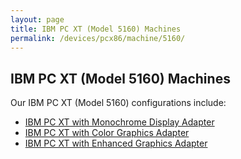 ```yaml
---
layout: page
title: IBM PC XT (Model 5160) Machines
permalink: /devices/pcx86/machine/5160/
---
```


IBM PC XT (Model 5160) Machines
-------------------------------

Our IBM PC XT (Model 5160) configurations include:

* [IBM PC XT with Monochrome Display Adapter](/devices/pcx86/machine/5160/mda/)
* [IBM PC XT with Color Graphics Adapter](/devices/pcx86/machine/5160/cga/)
* [IBM PC XT with Enhanced Graphics Adapter](/devices/pcx86/machine/5160/ega/)
